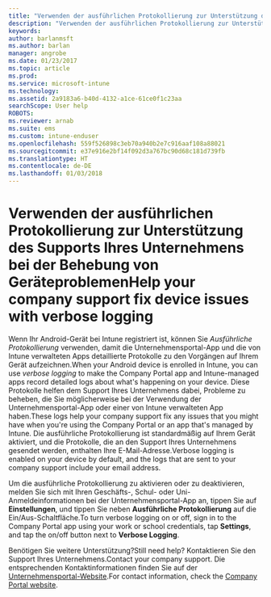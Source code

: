 ```yaml
---
title: "Verwenden der ausführlichen Protokollierung zur Unterstützung des Supports Ihres Unternehmens bei der Behebung von Geräteproblemen | Microsoft-Dokumentation"
description: "Verwenden der ausführlichen Protokollierung zur Unterstützung des Supports Ihres Unternehmens bei der Behebung von Geräteproblemen"
keywords: 
author: barlanmsft
ms.author: barlan
manager: angrobe
ms.date: 01/23/2017
ms.topic: article
ms.prod: 
ms.service: microsoft-intune
ms.technology: 
ms.assetid: 2a9183a6-b40d-4132-a1ce-61ce0f1c23aa
searchScope: User help
ROBOTS: 
ms.reviewer: arnab
ms.suite: ems
ms.custom: intune-enduser
ms.openlocfilehash: 559f526898c3eb70a940b2e7c916aaf108a88021
ms.sourcegitcommit: e37e916e2bf14f092d3a767bc90d68c181d739fb
ms.translationtype: HT
ms.contentlocale: de-DE
ms.lasthandoff: 01/03/2018
---
```

# <a name="help-your-company-support-fix-device-issues-with-verbose-logging"></a><span data-ttu-id="31bb7-103">Verwenden der ausführlichen Protokollierung zur Unterstützung des Supports Ihres Unternehmens bei der Behebung von Geräteproblemen</span><span class="sxs-lookup"><span data-stu-id="31bb7-103">Help your company support fix device issues with verbose logging</span></span>

<span data-ttu-id="31bb7-104">Wenn Ihr Android-Gerät bei Intune registriert ist, können Sie *Ausführliche Protokollierung* verwenden, damit die Unternehmensportal-App und die von Intune verwalteten Apps detaillierte Protokolle zu den Vorgängen auf Ihrem Gerät aufzeichnen.</span><span class="sxs-lookup"><span data-stu-id="31bb7-104">When your Android device is enrolled in Intune, you can use *verbose logging* to make the Company Portal app and Intune-managed apps record detailed logs about what's happening on your device.</span></span> <span data-ttu-id="31bb7-105">Diese Protokolle helfen dem Support Ihres Unternehmens dabei, Probleme zu beheben, die Sie möglicherweise bei der Verwendung der Unternehmensportal-App oder einer von Intune verwalteten App haben.</span><span class="sxs-lookup"><span data-stu-id="31bb7-105">These logs help your company support fix any issues that you might have when you're using the Company Portal or an app that's managed by Intune.</span></span> <span data-ttu-id="31bb7-106">Die ausführliche Protokollierung ist standardmäßig auf Ihrem Gerät aktiviert, und die Protokolle, die an den Support Ihres Unternehmens gesendet werden, enthalten Ihre E-Mail-Adresse.</span><span class="sxs-lookup"><span data-stu-id="31bb7-106">Verbose logging is enabled on your device  by default, and the  logs that are sent to your company support include your email address.</span></span>

<span data-ttu-id="31bb7-107">Um die ausführliche Protokollierung zu aktivieren oder zu deaktivieren, melden Sie sich mit Ihren Geschäfts-, Schul- oder Uni-Anmeldeinformationen bei der Unternehmensportal-App an, tippen Sie auf **Einstellungen**, und tippen Sie neben **Ausführliche Protokollierung** auf die Ein/Aus-Schaltfläche.</span><span class="sxs-lookup"><span data-stu-id="31bb7-107">To turn verbose logging on or off, sign in to the Company Portal app using your work or school credentials, tap **Settings**, and tap the on/off button next to **Verbose Logging**.</span></span>

<span data-ttu-id="31bb7-108">Benötigen Sie weitere Unterstützung?</span><span class="sxs-lookup"><span data-stu-id="31bb7-108">Still need help?</span></span> <span data-ttu-id="31bb7-109">Kontaktieren Sie den Support Ihres Unternehmens.</span><span class="sxs-lookup"><span data-stu-id="31bb7-109">Contact your company support.</span></span> <span data-ttu-id="31bb7-110">Die entsprechenden Kontaktinformationen finden Sie auf der [Unternehmensportal-Website](https://portal.manage.microsoft.com#HelpDeskDialog).</span><span class="sxs-lookup"><span data-stu-id="31bb7-110">For contact information, check the [Company Portal website](https://portal.manage.microsoft.com#HelpDeskDialog).</span></span>
